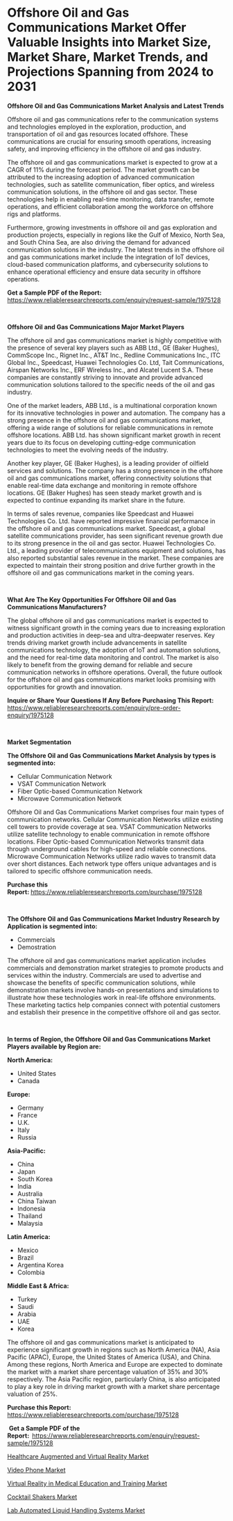 <p><h1>Offshore Oil and Gas Communications Market Offer Valuable Insights into Market Size, Market Share, Market Trends, and Projections Spanning from 2024 to 2031</h1></p><p><strong>Offshore Oil and Gas Communications Market Analysis and Latest Trends</strong></p>
<p><p>Offshore oil and gas communications refer to the communication systems and technologies employed in the exploration, production, and transportation of oil and gas resources located offshore. These communications are crucial for ensuring smooth operations, increasing safety, and improving efficiency in the offshore oil and gas industry.</p><p>The offshore oil and gas communications market is expected to grow at a CAGR of 11% during the forecast period. The market growth can be attributed to the increasing adoption of advanced communication technologies, such as satellite communication, fiber optics, and wireless communication solutions, in the offshore oil and gas sector. These technologies help in enabling real-time monitoring, data transfer, remote operations, and efficient collaboration among the workforce on offshore rigs and platforms.</p><p>Furthermore, growing investments in offshore oil and gas exploration and production projects, especially in regions like the Gulf of Mexico, North Sea, and South China Sea, are also driving the demand for advanced communication solutions in the industry. The latest trends in the offshore oil and gas communications market include the integration of IoT devices, cloud-based communication platforms, and cybersecurity solutions to enhance operational efficiency and ensure data security in offshore operations.</p></p>
<p><strong>Get a Sample PDF of the Report:&nbsp;</strong> <a href="https://www.reliableresearchreports.com/enquiry/request-sample/1975128">https://www.reliableresearchreports.com/enquiry/request-sample/1975128</a></p>
<p>&nbsp;</p>
<p><strong>Offshore Oil and Gas Communications Major Market Players</strong></p>
<p><p>The offshore oil and gas communications market is highly competitive with the presence of several key players such as ABB Ltd., GE (Baker Hughes), CommScope Inc., Rignet Inc., AT&T Inc., Redline Communications Inc., ITC Global Inc., Speedcast, Huawei Technologies Co. Ltd, Tait Communications, Airspan Networks Inc., ERF Wireless Inc., and Alcatel Lucent S.A. These companies are constantly striving to innovate and provide advanced communication solutions tailored to the specific needs of the oil and gas industry.</p><p>One of the market leaders, ABB Ltd., is a multinational corporation known for its innovative technologies in power and automation. The company has a strong presence in the offshore oil and gas communications market, offering a wide range of solutions for reliable communications in remote offshore locations. ABB Ltd. has shown significant market growth in recent years due to its focus on developing cutting-edge communication technologies to meet the evolving needs of the industry.</p><p>Another key player, GE (Baker Hughes), is a leading provider of oilfield services and solutions. The company has a strong presence in the offshore oil and gas communications market, offering connectivity solutions that enable real-time data exchange and monitoring in remote offshore locations. GE (Baker Hughes) has seen steady market growth and is expected to continue expanding its market share in the future.</p><p>In terms of sales revenue, companies like Speedcast and Huawei Technologies Co. Ltd. have reported impressive financial performance in the offshore oil and gas communications market. Speedcast, a global satellite communications provider, has seen significant revenue growth due to its strong presence in the oil and gas sector. Huawei Technologies Co. Ltd., a leading provider of telecommunications equipment and solutions, has also reported substantial sales revenue in the market. These companies are expected to maintain their strong position and drive further growth in the offshore oil and gas communications market in the coming years.</p></p>
<p>&nbsp;</p>
<p><strong>What Are The Key Opportunities For Offshore Oil and Gas Communications Manufacturers?</strong></p>
<p><p>The global offshore oil and gas communications market is expected to witness significant growth in the coming years due to increasing exploration and production activities in deep-sea and ultra-deepwater reserves. Key trends driving market growth include advancements in satellite communications technology, the adoption of IoT and automation solutions, and the need for real-time data monitoring and control. The market is also likely to benefit from the growing demand for reliable and secure communication networks in offshore operations. Overall, the future outlook for the offshore oil and gas communications market looks promising with opportunities for growth and innovation.</p></p>
<p><strong>Inquire or Share Your Questions If Any Before Purchasing This Report:</strong> <a href="https://www.reliableresearchreports.com/enquiry/pre-order-enquiry/1975128">https://www.reliableresearchreports.com/enquiry/pre-order-enquiry/1975128</a></p>
<p>&nbsp;</p>
<p><strong>Market Segmentation</strong></p>
<p><strong>The Offshore Oil and Gas Communications Market Analysis by types is segmented into:</strong></p>
<p><ul><li>Cellular Communication Network</li><li>VSAT Communication Network</li><li>Fiber Optic-based Communication Network</li><li>Microwave Communication Network</li></ul></p>
<p><p>Offshore Oil and Gas Communications Market comprises four main types of communication networks. Cellular Communication Networks utilize existing cell towers to provide coverage at sea. VSAT Communication Networks utilize satellite technology to enable communication in remote offshore locations. Fiber Optic-based Communication Networks transmit data through underground cables for high-speed and reliable connections. Microwave Communication Networks utilize radio waves to transmit data over short distances. Each network type offers unique advantages and is tailored to specific offshore communication needs.</p></p>
<p><strong>Purchase this Report:&nbsp;</strong><a href="https://www.reliableresearchreports.com/purchase/1975128">https://www.reliableresearchreports.com/purchase/1975128</a></p>
<p>&nbsp;</p>
<p><strong>The Offshore Oil and Gas Communications Market Industry Research by Application is segmented into:</strong></p>
<p><ul><li>Commercials</li><li>Demostration</li></ul></p>
<p><p>The offshore oil and gas communications market application includes commercials and demonstration market strategies to promote products and services within the industry. Commercials are used to advertise and showcase the benefits of specific communication solutions, while demonstration markets involve hands-on presentations and simulations to illustrate how these technologies work in real-life offshore environments. These marketing tactics help companies connect with potential customers and establish their presence in the competitive offshore oil and gas sector.</p></p>
<p>&nbsp;</p>
<p><strong>In terms of Region, the Offshore Oil and Gas Communications Market Players available by Region are:</strong></p>
<p>
    <p> <strong> North America: </strong>
        <ul>
            <li>United States</li>
            <li>Canada</li>
        </ul>
        </p> 
    <p> <strong> Europe: </strong>
        <ul>
            <li>Germany</li>
            <li>France</li>
            <li>U.K.</li>
            <li>Italy</li>
            <li>Russia</li>
        </ul>
        </p> 
    <p> <strong> Asia-Pacific: </strong>
        <ul>
            <li>China</li>
            <li>Japan</li>
            <li>South Korea</li>
            <li>India</li>
            <li>Australia</li>
            <li>China Taiwan</li>
            <li>Indonesia</li>
            <li>Thailand</li>
            <li>Malaysia</li>
        </ul>
        </p> 
    <p> <strong> Latin America: </strong>
        <ul>
            <li>Mexico</li>
            <li>Brazil</li>
            <li>Argentina Korea</li>
            <li>Colombia</li>
        </ul>
        </p> 
    <p> <strong> Middle East & Africa: </strong>
        <ul>
            <li>Turkey</li>
            <li>Saudi</li>
            <li>Arabia</li>
            <li>UAE</li>
            <li>Korea</li>
        </ul>
    </p>
    </p>
<p><p>The offshore oil and gas communications market is anticipated to experience significant growth in regions such as North America (NA), Asia Pacific (APAC), Europe, the United States of America (USA), and China. Among these regions, North America and Europe are expected to dominate the market with a market share percentage valuation of 35% and 30% respectively. The Asia Pacific region, particularly China, is also anticipated to play a key role in driving market growth with a market share percentage valuation of 25%.</p></p>
<p><strong>Purchase this Report: </strong><a href="https://www.reliableresearchreports.com/purchase/1975128">https://www.reliableresearchreports.com/purchase/1975128</a></p>
<p>&nbsp;<strong>Get a Sample PDF of the Report:&nbsp;&nbsp;</strong><a href="https://www.reliableresearchreports.com/enquiry/request-sample/1975128">https://www.reliableresearchreports.com/enquiry/request-sample/1975128</a></p>
<p><strong></strong></p>
<p><p><a href="https://ivy-potential-64b.notion.site/Healthcare-Augmented-and-Virtual-Reality-Market-Provides-a-Comprehensive-Analysis-Including-a-Macro--e63ada47745045d88f5798113ad62bde">Healthcare Augmented and Virtual Reality Market</a></p><p><a href="https://view.publitas.com/reportprime-1/video-phone-market-share-market-new-trends-analysis-report-by-type-by-application-by-end-use-by-region-and-segment-forecasts-2024-2031/">Video Phone Market</a></p><p><a href="https://nifty-kite-d51.notion.site/Insights-into-Virtual-Reality-in-Medical-Education-and-Training-Market-Size-Analysing-Market-Share--fd81c68130b64263acb271dbf8975066">Virtual Reality in Medical Education and Training Market</a></p><p><a href="https://view.publitas.com/reportprime-1/cocktail-shakers-market-analysis-examines-its-scope-on-growth-opportunities-and-forecasted-trends-spanning-from-2024-to-2031/">Cocktail Shakers Market</a></p><p><a href="https://five-trouble-98a.notion.site/Global-Lab-Automated-Liquid-Handling-Systems-Market-by-Types-Applications-and-Major-Players-with--bd837816cbcf4f58af4e054ff9475284">Lab Automated Liquid Handling Systems Market</a></p></p>